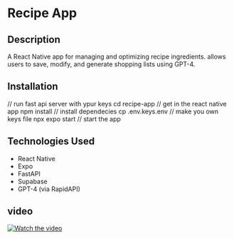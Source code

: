 # Recipe App

## Description
A React Native app for managing and optimizing recipe ingredients.
allows users to save, modify, and generate shopping lists using GPT-4.


## Installation
// run fast api server with ypur keys
cd recipe-app // get in the react native app
npm install // install dependecies
cp .env.keys.env // make you own keys file
npx expo start // start the app


## Technologies Used

- React Native
- Expo
- FastAPI
- Supabase
- GPT-4 (via RapidAPI)

## video
  [![Watch the video](https://img.youtube.com/vi/your-video-id/maxresdefault.jpg)](https://www.youtube.com/watch?v=OTuKZQx2mAE)
